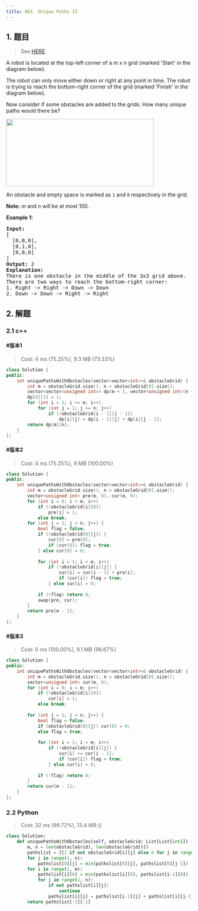 ```yaml
---
title: 063. Unique Paths II
---
```


## 1. 题目

> See [HERE](https://leetcode.com/problems/unique-paths-ii/).

<div><p>A robot is located at the top-left corner of a <em>m</em> x <em>n</em> grid (marked 'Start' in the diagram below).</p>

<p>The robot can only move either down or right at any point in time. The robot is trying to reach the bottom-right corner of the grid (marked 'Finish' in the diagram below).</p>

<p>Now consider if some obstacles are added to the grids. How many unique paths would there be?</p>

<p><img src="https://assets.leetcode.com/uploads/2018/10/22/robot_maze.png" style="width: 400px; height: 183px;"></p>

<p>An obstacle and empty space is marked as <code>1</code> and <code>0</code> respectively in the grid.</p>

<p><strong>Note:</strong> <em>m</em> and <em>n</em> will be at most 100.</p>

<p><strong>Example 1:</strong></p>

<pre><strong>Input:
</strong>[
&nbsp; [0,0,0],
&nbsp; [0,1,0],
&nbsp; [0,0,0]
]
<strong>Output:</strong> 2
<strong>Explanation:</strong>
There is one obstacle in the middle of the 3x3 grid above.
There are two ways to reach the bottom-right corner:
1. Right -&gt; Right -&gt; Down -&gt; Down
2. Down -&gt; Down -&gt; Right -&gt; Right
</pre>
</div>

## 2. 解题

### 2.1 c++

#### #版本1

> Cost: 4 ms (75.25%), 9.3 MB (73.33%)

```cpp
class Solution {
public:
    int uniquePathsWithObstacles(vector<vector<int>>& obstacleGrid) {
        int m = obstacleGrid.size(), n = obstacleGrid[0].size();
        vector<vector<unsigned int>> dp(m + 1, vector<unsigned int>(n + 1, 0));
        dp[0][1] = 1;
        for (int i = 1; i <= m; i++)
            for (int j = 1; j <= n; j++)
                if (!obstacleGrid[i - 1][j - 1])
                    dp[i][j] = dp[i - 1][j] + dp[i][j - 1];
        return dp[m][n];
    }
};
```

#### #版本2

> Cost: 4 ms (75.25%), 9 MB (100.00%)

```cpp
class Solution {
public:
    int uniquePathsWithObstacles(vector<vector<int>>& obstacleGrid) {
        int m = obstacleGrid.size(), n = obstacleGrid[0].size();
        vector<unsigned int> pre(m, 0), cur(m, 0);
        for (int i = 0; i < m; i++)
            if (!obstacleGrid[i][0])
                pre[i] = 1;
            else break;
        for (int j = 1; j < n; j++) {
            bool flag = false;
            if (!obstacleGrid[0][j]) {
                cur[0] = pre[0];
                if (cur[0]) flag = true; 
            } else cur[0] = 0;
            
            for (int i = 1; i < m; i++)
                if (!obstacleGrid[i][j]) {
                    cur[i] = cur[i - 1] + pre[i];
                    if (cur[i]) flag = true;
                } else cur[i] = 0;
            
            if (!flag) return 0;
            swap(pre, cur);
        }
        return pre[m - 1];
    }
};
```

#### #版本3

> Cost: 0 ms (100.00%), 9.1 MB (96.67%)

```cpp
class Solution {
public:
    int uniquePathsWithObstacles(vector<vector<int>>& obstacleGrid) {
        int m = obstacleGrid.size(), n = obstacleGrid[0].size();
        vector<unsigned int> cur(m, 0);
        for (int i = 0; i < m; i++)
            if (!obstacleGrid[i][0])
                cur[i] = 1;
            else break;
        
        for (int j = 1; j < n; j++) {
            bool flag = false;
            if (obstacleGrid[0][j]) cur[0] = 0;
            else flag = true;
            
            for (int i = 1; i < m; i++)
                if (!obstacleGrid[i][j]) {
                    cur[i] += cur[i - 1]; 
                    if (cur[i]) flag = true;
                } else cur[i] = 0;
            
            if (!flag) return 0;
        }
        return cur[m - 1];
    }
};
```

### 2.2 Python

> Cost: 32 ms (99.72%), 13.4 MB ()

```python
class Solution:
    def uniquePathsWithObstacles(self, obstacleGrid: List[List[int]]) -> int:
        m, n = len(obstacleGrid), len(obstacleGrid[0])
        pathslist = [[1 if not obstacleGrid[i][j] else 0 for j in range(n)] for i in range(m)]
        for j in range(1, n):
            pathslist[0][j] = min(pathslist[0][j], pathslist[0][j-1])
        for i in range(1, m):
            pathslist[i][0] = min(pathslist[i][0], pathslist[i-1][0])
            for j in range(1, n):
                if not pathslist[i][j]:
                    continue
                pathslist[i][j] = pathslist[i-1][j] + pathslist[i][j-1]
        return pathslist[-1][-1]
```
